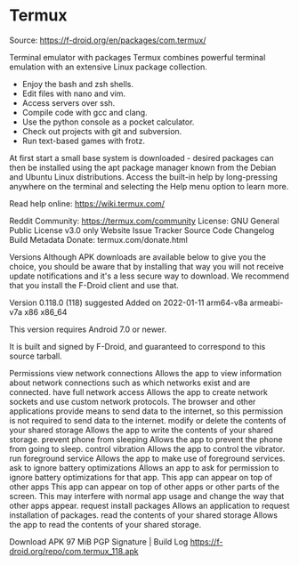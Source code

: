 # Termux
Source: https://f-droid.org/en/packages/com.termux/

Terminal emulator with packages
Termux combines powerful terminal emulation with an extensive Linux package
collection.

* Enjoy the bash and zsh shells.
* Edit files with nano and vim.
* Access servers over ssh.
* Compile code with gcc and clang.
* Use the python console as a pocket calculator.
* Check out projects with git and subversion.
* Run text-based games with frotz.

At first start a small base system is downloaded - desired packages can then be
installed using the apt package manager known from the Debian and Ubuntu Linux
distributions. Access the built-in help by long-pressing anywhere on the
terminal and selecting the Help menu option to learn more.

Read help online: https://wiki.termux.com/

Reddit Community: https://termux.com/community
License: GNU General Public License v3.0 only Website Issue Tracker Source Code Changelog Build Metadata
Donate: termux.com/donate.html
   
Versions
Although APK downloads are available below to give you the choice, you should be aware that by installing that way you will not receive update notifications and it's a less secure way to download. We recommend that you install the F-Droid client and use that.

Version 0.118.0 (118) suggested Added on 2022-01-11
arm64-v8a armeabi-v7a x86 x86_64

This version requires Android 7.0 or newer.

It is built and signed by F-Droid, and guaranteed to correspond to this source tarball.

Permissions
view network connections
Allows the app to view information about network connections such as which networks exist and are connected.
have full network access
Allows the app to create network sockets and use custom network protocols. The browser and other applications provide means to send data to the internet, so this permission is not required to send data to the internet.
modify or delete the contents of your shared storage
Allows the app to write the contents of your shared storage.
prevent phone from sleeping
Allows the app to prevent the phone from going to sleep.
control vibration
Allows the app to control the vibrator.
run foreground service
Allows the app to make use of foreground services.
ask to ignore battery optimizations
Allows an app to ask for permission to ignore battery optimizations for that app.
This app can appear on top of other apps
This app can appear on top of other apps or other parts of the screen. This may interfere with normal app usage and change the way that other apps appear.
request install packages
Allows an application to request installation of packages.
read the contents of your shared storage
Allows the app to read the contents of your shared storage.

Download APK 97 MiB PGP Signature | Build Log
https://f-droid.org/repo/com.termux_118.apk
